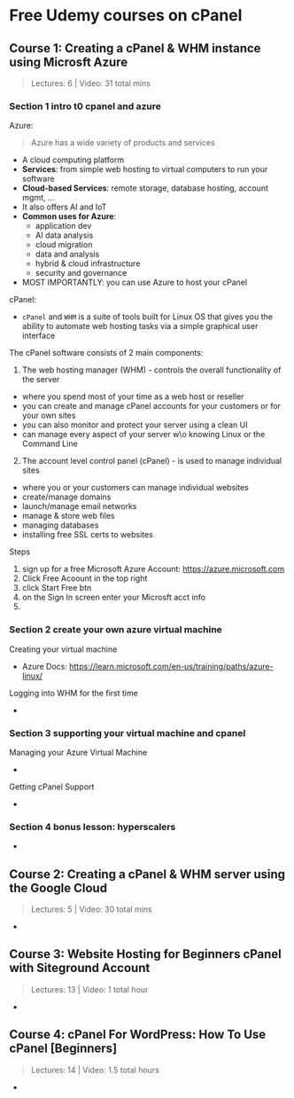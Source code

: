 # Free Udemy courses on cPanel

## Course 1: Creating a cPanel & WHM instance using Microsft Azure

> Lectures: 6 | Video: 31 total mins

### Section 1 intro t0 cpanel and azure

Azure:

> Azure has a wide variety of products and services

- A cloud computing platform
- **Services**: from simple web hosting to virtual computers to run your software
- **Cloud-based Services**: remote storage, database hosting, account mgmt, ...
- It also offers AI and IoT
- **Common uses for Azure**: 
  - application dev
  - AI data analysis
  - cloud migration
  - data and analysis
  - hybrid & cloud infrastructure
  - security and governance
- MOST IMPORTANTLY: you can use Azure to host your cPanel

cPanel: 

- `cPanel` and `WHM` is a suite of tools built for Linux OS that gives you the ability to automate web hosting tasks via a simple graphical user interface  

The cPanel software consists of 2 main components:

1. The web hosting manager (WHM) - controls the overall functionality of the server

- where you spend most of your time as a web host or reseller
- you can create and manage cPanel accounts for your customers or for your own sites
- you can also monitor and protect your server using a clean UI
- can manage every aspect of your server w\o knowing Linux or the Command Line

2. The account level control panel (cPanel) - is used to manage individual sites

- where you or your customers can manage individual websites
- create/manage domains
- launch/manage email networks
- manage & store web files
- managing databases
- installing free SSL certs to websites

Steps

1. sign up for a free Microsoft Azure Account: https://azure.microsoft.com
2. Click Free Acoount in the top right
3. click Start Free btn 
4. on the Sign In screen enter your Microsft acct info
5. 

### Section 2 create your own azure virtual machine

Creating your virtual machine

- Azure Docs: https://learn.microsoft.com/en-us/training/paths/azure-linux/

Logging into WHM for the first time

- 
### Section 3 supporting your virtual machine and cpanel

Managing your Azure Virtual Machine

- 

Getting cPanel Support 

- 

### Section 4 bonus lesson: hyperscalers

-

## Course 2: Creating a cPanel & WHM server using the Google Cloud

> Lectures: 5 | Video: 30 total mins

-

## Course 3: Website Hosting for Beginners cPanel with Siteground Account

> Lectures: 13 | Video: 1 total hour

-

## Course 4: cPanel For WordPress: How To Use cPanel [Beginners]

> Lectures: 14 | Video: 1.5 total hours

-
